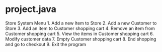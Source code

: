 # project.java
Store System Menu 1. Add a new Item to Store 2. Add a new Customer to Store 3. Add an item to Customer shopping cart 4. Remove an item from Customer shopping cart 5. View the items in Customer shopping cart 6. Modify customer data 7. Empty Customer shopping cart 8. End shopping and go to checkout 9. Exit the program   

